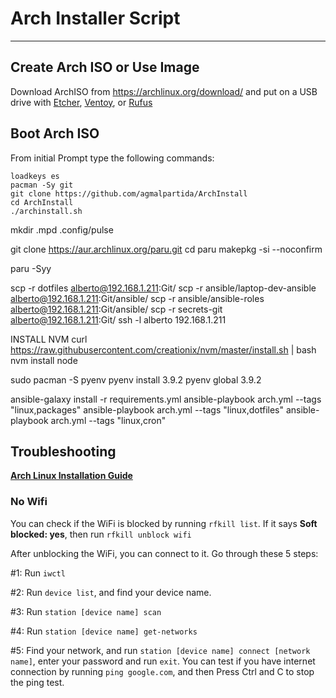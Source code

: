 # Arch Installer Script


---
## Create Arch ISO or Use Image

Download ArchISO from <https://archlinux.org/download/> and put on a USB drive with [Etcher](https://www.balena.io/etcher/), [Ventoy](https://www.ventoy.net/en/index.html), or [Rufus](https://rufus.ie/en/)

## Boot Arch ISO

From initial Prompt type the following commands:

```
loadkeys es
pacman -Sy git
git clone https://github.com/agmalpartida/ArchInstall
cd ArchInstall
./archinstall.sh
```

mkdir .mpd .config/pulse

git clone https://aur.archlinux.org/paru.git
cd paru
makepkg -si --noconfirm

paru -Syy

scp -r dotfiles alberto@192.168.1.211:Git/
scp -r ansible/laptop-dev-ansible alberto@192.168.1.211:Git/ansible/
scp -r ansible/ansible-roles alberto@192.168.1.211:Git/ansible/
scp -r secrets-git alberto@192.168.1.211:Git/
ssh -l alberto 192.168.1.211


INSTALL NVM
curl https://raw.githubusercontent.com/creationix/nvm/master/install.sh | bash
nvm install node

sudo pacman -S pyenv
pyenv install 3.9.2
pyenv global 3.9.2

ansible-galaxy install -r requirements.yml
ansible-playbook arch.yml --tags "linux,packages"
ansible-playbook arch.yml --tags "linux,dotfiles"
ansible-playbook arch.yml --tags "linux,cron"


## Troubleshooting

__[Arch Linux Installation Guide](https://github.com/rickellis/Arch-Linux-Install-Guide)__

### No Wifi

You can check if the WiFi is blocked by running `rfkill list`.
If it says **Soft blocked: yes**, then run `rfkill unblock wifi`

After unblocking the WiFi, you can connect to it. Go through these 5 steps:

#1: Run `iwctl`

#2: Run `device list`, and find your device name.

#3: Run `station [device name] scan`

#4: Run `station [device name] get-networks`

#5: Find your network, and run `station [device name] connect [network name]`, enter your password and run `exit`. You can test if you have internet connection by running `ping google.com`, and then Press Ctrl and C to stop the ping test.

